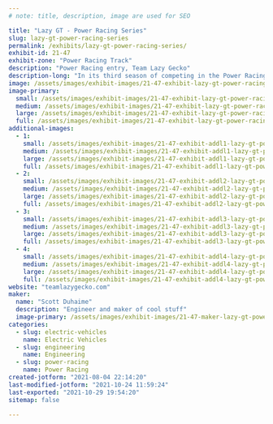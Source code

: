 ```yaml
---
# note: title, description, image are used for SEO

title: "Lazy GT - Power Racing Series"
slug: lazy-gt-power-racing-series
permalink: /exhibits/lazy-gt-power-racing-series/
exhibit-id: 21-47
exhibit-zone: "Power Racing Track"
description: "Power Racing entry, Team Lazy Gecko"
description-long: "In its third season of competing in the Power Racing Series, Lazy GT is a 48v Dual Motor Electric Go Kart. Member of Team Lazy Gecko."
image: /assets/images/exhibit-images/21-47-exhibit-lazy-gt-power-racing-series-2019-11-18-22-15-23-2-large.jpg
image-primary: 
  small: /assets/images/exhibit-images/21-47-exhibit-lazy-gt-power-racing-series-2019-11-18-22-15-23-2-small.jpg
  medium: /assets/images/exhibit-images/21-47-exhibit-lazy-gt-power-racing-series-2019-11-18-22-15-23-2-medium.jpg
  large: /assets/images/exhibit-images/21-47-exhibit-lazy-gt-power-racing-series-2019-11-18-22-15-23-2-large.jpg
  full: /assets/images/exhibit-images/21-47-exhibit-lazy-gt-power-racing-series-2019-11-18-22-15-23-2-full.jpg
additional-images: 
  - 1:
    small: /assets/images/exhibit-images/21-47-exhibit-addl1-lazy-gt-power-racing-series-2019-06-28-18-21-31-small.jpg
    medium: /assets/images/exhibit-images/21-47-exhibit-addl1-lazy-gt-power-racing-series-2019-06-28-18-21-31-medium.jpg
    large: /assets/images/exhibit-images/21-47-exhibit-addl1-lazy-gt-power-racing-series-2019-06-28-18-21-31-large.jpg
    full: /assets/images/exhibit-images/21-47-exhibit-addl1-lazy-gt-power-racing-series-2019-06-28-18-21-31-full.jpg
  - 2:
    small: /assets/images/exhibit-images/21-47-exhibit-addl2-lazy-gt-power-racing-series-2019-07-08-09-51-36-small.jpg
    medium: /assets/images/exhibit-images/21-47-exhibit-addl2-lazy-gt-power-racing-series-2019-07-08-09-51-36-medium.jpg
    large: /assets/images/exhibit-images/21-47-exhibit-addl2-lazy-gt-power-racing-series-2019-07-08-09-51-36-large.jpg
    full: /assets/images/exhibit-images/21-47-exhibit-addl2-lazy-gt-power-racing-series-2019-07-08-09-51-36-full.jpg
  - 3:
    small: /assets/images/exhibit-images/21-47-exhibit-addl3-lazy-gt-power-racing-series-2019-08-23-08-45-35-small.jpg
    medium: /assets/images/exhibit-images/21-47-exhibit-addl3-lazy-gt-power-racing-series-2019-08-23-08-45-35-medium.jpg
    large: /assets/images/exhibit-images/21-47-exhibit-addl3-lazy-gt-power-racing-series-2019-08-23-08-45-35-large.jpg
    full: /assets/images/exhibit-images/21-47-exhibit-addl3-lazy-gt-power-racing-series-2019-08-23-08-45-35-full.jpg
  - 4:
    small: /assets/images/exhibit-images/21-47-exhibit-addl4-lazy-gt-power-racing-series-2019-09-13-16-09-29-1-small.jpg
    medium: /assets/images/exhibit-images/21-47-exhibit-addl4-lazy-gt-power-racing-series-2019-09-13-16-09-29-1-medium.jpg
    large: /assets/images/exhibit-images/21-47-exhibit-addl4-lazy-gt-power-racing-series-2019-09-13-16-09-29-1-large.jpg
    full: /assets/images/exhibit-images/21-47-exhibit-addl4-lazy-gt-power-racing-series-2019-09-13-16-09-29-1-full.jpg
website: "teamlazygecko.com"
maker: 
  name: "Scott Duhaime"
  description: "Engineer and maker of cool stuff"
  image-primary: /assets/images/exhibit-images/21-47-maker-lazy-gt-power-racing-series-lazy-gt-orlando-medium.jpg
categories: 
  - slug: electric-vehicles
    name: Electric Vehicles
  - slug: engineering
    name: Engineering
  - slug: power-racing
    name: Power Racing
created-jotform: "2021-08-04 22:14:20"
last-modified-jotform: "2021-10-24 11:59:24"
last-exported: "2021-10-29 19:54:20"
sitemap: false

---
```

